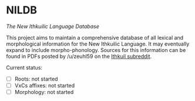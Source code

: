 # NILDB

_The New Ithkuilic Language Database_

This project aims to maintain a comprehensive database of all lexical and morphological information for the New Ithkuilic Language. It may eventually expand to include morpho-phonology. Sources for this information can be found in PDFs posted by /u/zeuhl59 on the [Ithkuil subreddit](https://reddit.com/r/Ithkuil).

Current status:

* [ ] Roots: not started
* [ ] VxCs affixes: not started
* [ ] Morphology: not started
